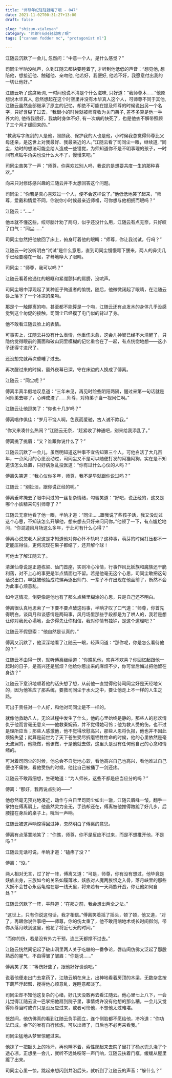 ```yaml
---
title: "师尊年纪轻轻就瞎了眼 - 047"
date: 2021-11-02T00:31:27+13:00
draft: false

slug: "shizun-xialeyan"
category: "师尊年纪轻轻就瞎了眼"
tags: ["cannon fodder mc", "protagonist ml"]

---
```

江随云沉默了一会儿, 忽然问：“中意一个人，是什么感觉？”

司同尘半晌没吭声，久到江随云都快要睡着了, 才听到他低低的声音：“想见他, 想陪他，想接近他、触碰他、亲吻他, 他若好，我便好, 他若不好，我愿意付出我的一切让他好。”

江随云听了这席厥词, 一时间也说不清是个什么滋味, 只好道：“我师尊木……”他原想说木华真人, 忽然想起在这个时空里并没有木华真人这个人，可师尊不同于其他, 江随云虽然全部继承了原主的记忆，却绝不可能在提及师尊的时候说出另一个名字，只好含糊了过去，“我很小的时候就被师尊收为关门弟子, 差不多算是他一手养大的, 他待我很好，我幼时身体不好, 有一次病的快死了，也是他衣不解带照顾了三个月才缓回来的。”

“教我写字练剑的人是他，照顾我、保护我的人也是他，小时候我总觉得师尊比父母还亲，是这世上对我最好、我最亲近的人。”江随云看了司同尘一眼，继续道, “同尘，幼时的想法可能会给人造成一些错觉，为师知道你不是不明事理的孩子，一时间有点钻牛角尖也没什么大不了，慢慢来吧。”

司同尘苦笑了一声：“师尊，你喜欢过别人吗，我说的是想要共度一生的那种喜欢。”

向来只对修炼感兴趣的江随云并不太想回答这个问题。

司同尘：“你若是真心喜欢过一个人，便不会这样说了。”他低低地笑了起来，“师尊，爱戴和情爱不同，你说你小时候最亲近师祖，可你想与他相拥而眠吗？”

江随云：“……”

他本就不懂这些，绞尽脑汁劝了两句，似乎还没什么用，江随云有点无奈，只好叹了口气：“同尘……”

司同尘忽然把他放回了床上，俯身盯着他的眼睛：“师尊，你让我试试，行吗？”

江随云一时没听明白“试试”是什么意思，直到司同尘慢慢弯下腰来，两人的鼻尖几乎已经要碰在一起，才蓦地睁大了眼睛。

司同尘：“师尊，我可以吗？”

江随云看着他通红的眼眶和紧绷颤抖的肩膀，没吭声。

司同尘眼中浮现起了某种近乎殉道者的愉悦，随后，他微微闭起了眼睛，在江随云唇上落下了一个冰凉的亲吻。

那是个一触即离的吻，甚至都不能算是一个吻，江随云还有点发木的身体几乎没感觉到这个匆促的接触，司同尘已经摸了电门似的背过了身。

他不敢看江随云脸上的表情。

可事实上，江随云并没有什么表情，他重伤未愈，这会儿神智已经不大清醒了，只隐约觉得眼前的画面和破山洞里模糊的记忆重合在了一起，有点恍惚地想——这小子还得寸进尺了。

还没想完就再次昏睡了过去。

再次醒过来的时候，窗外夜幕已深，守在床边的人换成了傅离。

江随云：“同尘呢？”

傅离半真半假地叹息道：“三年未见，再见时险些阴阳两隔，醒过来第一句话就是问师弟去哪了，心碎成渣了……师尊，对待弟子当一视同仁啊。”

江随云让他逗笑了：“你也十几岁吗？”

傅离唱作俱佳：“岁月不饶人啊，色衰而爱驰，古人诚不欺我。”

“你又来凑什么热闹？”江随云无奈，“赶紧收了神通吧，别来给我添乱了。”

傅离挑了挑眉：“又？谁跟你说什么了？”

江随云沉默了一会儿，虽然明知道这种事不宜告知第三个人，可他白活了大几百年，一点风月的心思没动过，司同尘又不是可以随便打发的阿猫阿狗，实在是不知道该怎么处置，只好病急乱投医道：“你有过什么心仪的人吗？”

傅离失笑道：“我心仪你多年，师尊，我不是早就跟你说过吗？”

江随云：“别扯淡，跟你说正经的呢。”

傅离垂眸掩去了眼中闪过的一丝复杂情绪，勾唇笑道：“好吧，说正经的，这又是哪个小妖精来勾引师尊了？”

江随云无奈地看了他一眼，半晌才道：“同尘……跟我说了些孩子话，我又没动过这个心思，不知该怎么开解他，想来想去只好来问问你。”他顿了一下，有点尴尬地问，“你混迹风月场这么多年，于此可有什么心得？”

傅离心说您老人家这是才知道他对你心怀不轨吗？这种事，萌芽的时候打压都不一定能压得住，更何况现在果子都结了，还开解个球！

可他太了解江随云了。

清渊仙尊说是正道栋梁、仙门首座，实则冷心冷情，行事作风比妖族和魔族还干脆利落，对不上心的事更是半点情面也不留。若是他毫无这个心思，司同尘敢把这句话说出口，早就被他抽成陀螺再逐出师门、一辈子不许出现在他面前了，断然不会为此事心烦意乱。

如今这情况，倒更像是他也有了那么点稀里糊涂的心思，只是自己还不明白。

傅离很认真地思索了一下要不要点破这码事，半晌才叹了口气道：“师尊，你首先得明白，谈风月和谈感情是两码事，风月场里那些手段都是为了哄人的，我若是想让你对我死心塌地，至少得先让你相信，我对你情有独钟，是这个道理吧？”

江随云不假思索：“他自然是认真的。”

傅离又沉默了，他深深地看了江随云一眼，轻声问道：“那你呢，你是怎么看待他的？”

江随云不由得一愣，就听傅离继续道：“你瞧见他，欢喜不欢喜？你回忆起跟他一起时的日子，是高兴还是腻烦？他给你惹出来的麻烦不少，你可曾后悔过把他留在身边？”

江随云下意识地顺着他的话头想了想，从前他一直觉得他待司同尘好是天经地义的，因为他答应了那系统，要救司同尘于水火之中，要让他走上不一样的人生之路。

可出于责任对一个人好，和他对司同尘是不一样的。

就像他救助凡人，无论过程中发生了什么，他的心里始终是静的，那些人的悲欢情仇于他而言毫无意义——他救秦婉茹，并不觉得她可怜；他为救人受的伤，也不过是理所应当；那些人感激他，他不觉得欣慰高兴，那些人恩将仇报，他也并不因此烦恼失望；就算是前世为了天下苍生受尽折磨牺牲性命的时候，他的心里依然是毫无波澜的，他能做，他该做，于是他就去做，这里头是没有任何他自己的心念和情绪的。

可对着司同尘的时候，他总会不自觉地心软，看他高兴自己也高兴，看他难过自己便也不痛快，看他受伤的时候，他比自己被捅了一剑还疼。

江随云不敢再细想，生硬地道：“为人师长，这些不都是应当应分的吗？”

傅离：“那好，我再说点别的——”

他忽然毫无预兆地凑近，动作与白日里司同尘如出一辙，江随云眉峰一皱，翻手一掌拍在傅离肩上，他虽然灵力全无，手劲却还在，傅离被他推得踉跄了好几步，后腰撞在身后的桌子上，咣当一声响。

江随云被这声响惊得回过神，忽然明白了傅离的意思。

傅离有点落寞地笑了：“你瞧，师尊，你不是反应不过来，而是不想推开他，不是吗？”

江随云无话可说，半晌才道：“磕疼了没？”

傅离：“没。”

两人相对无言，过了好一阵，傅离又道：“可是，师尊，你有没有想过，他毕竟是妖族出身，三族如今的关系如履薄冰，妖族对人魔两族恨之入骨，落月峡里的那些大妖不会甘心永远龟缩在那一线天里，将来若有一天两族开战，你让他如何自处？”

江随云沉默了一阵，平静道：“在那之前，我会想出两全之法。”

“这世上，只有你说这句话，我才相信。”傅离笑着摇了摇头，顿了顿，他又道，“对了，再跟你说件事吧——师尊，你的伤太重了，他不敢用缩地术或长时间御剑，带你从落月峡到这里，他花了将近七天的时间。”

“而你的伤，若是没有外力干预，连三天都撑不过去。”

江随云恍然间记起了破山洞里两人关于吃糖的一番争论，唇齿间仿佛又泛起了那股熟悉的腥气，不由得皱了皱眉：“你是说……”

傅离笑了笑：“等伤好些了，跟他好好谈谈吧。”

说着他便走出门去拿药了，江随云躺在床上，出神地看着房顶的木梁，无数杂念按下葫芦浮起瓢，搅得他心烦意乱，连睡意都淡了。

司同尘却不知他这复杂的心绪，好几天没敢再去看江随云。他心里七上八下，一会儿觉得江随云没一巴掌把他扇到院子里，事情或许没有他想的那么糟，一会儿又觉得师尊当时或许只是没反应过来，或者可怜他，不想他太过难堪。

恍然间，他仿佛真的看到江随云负手而立，连个侧脸都不愿给他，冷冷道：“你功法已成，余下的唯有自行修炼，可以出师了，日后也不必再来看我。”

司同尘猛地从梦里惊醒过来。

他抹了一把额头上的冷汗，再也睡不着，索性爬起来去院子里打了桶水兜头浇了个透心凉，正想坐一会儿，就听不远处吱呀一声门响，江随云扶着门框，缓缓从屋里踱了出来。

司同尘心里一惊，跳起来想闪到井沿后头，就听到了江随云的声音：“躲什么？”
